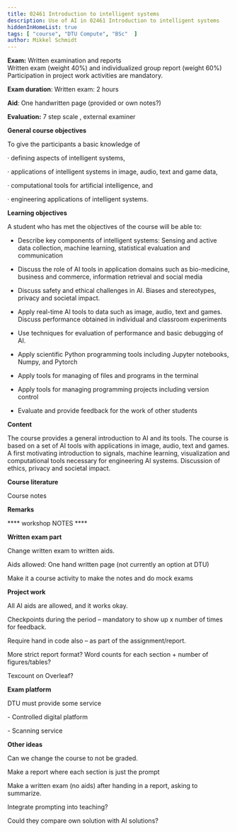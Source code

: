 ```yaml
---
title: 02461 Introduction to intelligent systems
description: Use of AI in 02461 Introduction to intelligent systems
hiddenInHomeList: true
tags: [ "course", "DTU Compute", "BSc"  ]
author: Mikkel Schmidt
---
```


**Exam:** Written examination and reports  
Written exam (weight 40%) and individualized group report (weight 60%)  
Participation in project work activities are mandatory.

**Exam duration**: Written exam: 2 hours

**Aid**: One handwritten page (provided or own notes?)

**Evaluation:** 7 step scale , external examiner

**General course objectives**

To give the participants a basic knowledge of

· defining aspects of intelligent systems,

· applications of intelligent systems in image, audio, text and game
data,

· computational tools for artificial intelligence, and

· engineering applications of intelligent systems.

**Learning objectives**

A student who has met the objectives of the course will be able to:

-   Describe key components of intelligent systems: Sensing and active
    data collection, machine learning, statistical evaluation and
    communication

-   Discuss the role of AI tools in application domains such as
    bio-medicine, business and commerce, information retrieval and
    social media

-   Discuss safety and ethical challenges in AI. Biases and stereotypes,
    privacy and societal impact.

-   Apply real-time AI tools to data such as image, audio, text and
    games. Discuss performance obtained in individual and classroom
    experiments

-   Use techniques for evaluation of performance and basic debugging of
    AI.

-   Apply scientific Python programming tools including Jupyter
    notebooks, Numpy, and Pytorch

-   Apply tools for managing of files and programs in the terminal

-   Apply tools for managing programming projects including version
    control

-   Evaluate and provide feedback for the work of other students

**Content**

The course provides a general introduction to AI and its tools. The
course is based on a set of AI tools with applications in image, audio,
text and games. A first motivating introduction to signals, machine
learning, visualization and computational tools necessary for
engineering AI systems. Discussion of ethics, privacy and societal
impact.

**Course literature**

Course notes

**Remarks**

\*\*\*\* workshop NOTES \*\*\*\*

**Written exam part**

Change written exam to written aids.

Aids allowed: One hand written page (not currently an option at DTU)

Make it a course activity to make the notes and do mock exams

**Project work**

All AI aids are allowed, and it works okay.

Checkpoints during the period – mandatory to show up x number of times
for feedback.

Require hand in code also – as part of the assignment/report.

More strict report format? Word counts for each section + number of
figures/tables?

Texcount on Overleaf?

**Exam platform**

DTU must provide some service

\- Controlled digital platform

\- Scanning service

**Other ideas**

Can we change the course to not be graded.

Make a report where each section is just the prompt

Make a written exam (no aids) after handing in a report, asking to
summarize.

Integrate prompting into teaching?

Could they compare own solution with AI solutions?

